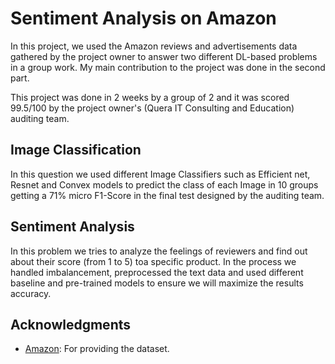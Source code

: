 # Sentiment Analysis on Amazon
In this project, we used the Amazon reviews and advertisements data gathered by the project owner to answer two different DL-based problems in a group work.
My main contribution to the project was done in the second part.

This project was done in 2 weeks by a group of 2 and it was scored 99.5/100 by the project owner's (Quera IT Consulting and Education) auditing team.

## Image Classification
In this question we used different Image Classifiers such as Efficient net, Resnet and Convex models to predict the class of each Image in 10 groups getting a 71% micro F1-Score in the final test designed by the auditing team.

## Sentiment Analysis
In this problem we tries to analyze the feelings of reviewers and find out about their score (from 1 to 5) toa specific product.
In the process we handled imbalancement, preprocessed the text data and used different baseline and pre-trained models to ensure we will maximize the results accuracy. 

## Acknowledgments

- [Amazon](https://www.amazon.com/): For providing the dataset.
